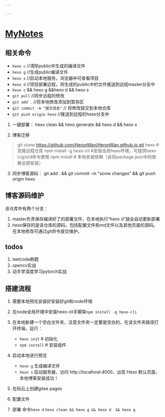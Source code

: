 ```yaml
---

---
```

# [MyNotes](https://heronwan.github.io/)

## 相关命令

- `hexo c`  //清除public中生成的编译文件
- `hexo g`  //生成public编译文件
- `hexo s`  //启动本地服务，浏览器中可查看项目
- `hexo d`  //项目部署远程，将生成的public中的文件推送到远程master分支中
- `hexo c` && hexo g &&hexo d && hexo s
- `git pull` //同步远程的修改
- `git add .` //将本地修改添加到暂存区
- `git commit -m "提交信息"` // 将修改提交到本地仓库
- `git push origin hexo` //推送到远程的hexo分支中
  
1. 一键部署：
  hexo clean && hexo generate  && hexo d && hexo s

2. 博客迁移
> git clone https://github.com/HeronWan/HeronWan.github.io.git hexo  # 克隆远程仓库
> npm install -g hexo-cli #安装全局hexo环境，可提供hexo c/g/s/d命令使用
> npm install # 本地安装依赖（会将package.json中的依赖全部安装）

3. 同步博客源码：
  git add . && git commit -m "some changes" && git push origin hexo

## 博客源码维护

该仓库中有两个分支：
1. master负责保存编译好了的部署文件，在本地执行“hexo d”就会自动更新部署
2. hexo保存的是该仓库的源码，包括配置文件和md文件以及其他页面的源码。在本地修改可通过git命令提交维护。

## todos

1. leetcode刷题
2. opencv实战
3. 动手学深度学习pytorch实战


## 搭建流程

1. 需要本地预先安装好安装好git和node环境
2. 在node全局环境中安装hexo-cli手脚架`npm install -g hexo-cli`
3. 在本地新建一个空白文件夹，注意文件夹一定要是空白的，在该文件夹路径打开终端，运行：
    - `hexo init`      # 初始化 
    - `npm install`    # 安装组件
4. 启动本地进行预览
    - `hexo g` 生成编译文件
    - `hexo s` 启动服务器，访问 http://localhost:4000，出现 Hexo 默认页面，本地博客安装成功！

5. 在码云上创建gitee pages
6. 配置文件
7. 部署 命令`hexo d`
   `hexo clean && hexo g && hexo d  && hexo g` 
  